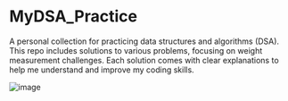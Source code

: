 # MyDSA_Practice
A personal collection for practicing data structures and algorithms (DSA). This repo includes solutions to various problems, focusing on weight measurement challenges. Each solution comes with clear explanations to help me understand and improve my coding skills.


![image](https://github.com/user-attachments/assets/638b7ac8-671b-4cdf-becf-0e110d3361c3)

